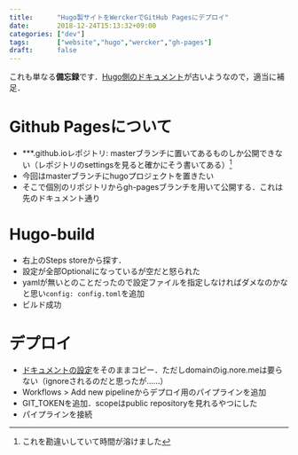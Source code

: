 ```yaml
---
title:      "Hugo製サイトをWerckerでGitHub Pagesにデプロイ"
date:       2018-12-24T15:13:32+09:00
categories: ["dev"]
tags:       ["website","hugo","wercker","gh-pages"]
draft:      false
---
```


これも単なる**備忘録**です．[Hugo側のドキュメント](https://gohugo.io/hosting-and-deployment/deployment-with-wercker/)が古いようなので，適当に補足．

<!--more-->

# Github Pagesについて
* \*\*\*.github.ioレポジトリ: masterブランチに置いてあるものしか公開できない（レポジトリのsettingsを見ると確かにそう書いてある）[^1]
* 今回はmasterブランチにhugoプロジェクトを置きたい
* そこで個別のリポジトリからgh-pagesブランチを用いて公開する．これは先のドキュメント通り

[^1]:これを勘違いしていて時間が溶けました

# Hugo-build
- 右上のSteps storeから探す．
- 設定が全部Optionalになっているが空だと怒られた
- yamlが無いとのことだったので設定ファイルを指定しなければダメなのかなと思い`config: config.toml`を追加
- ビルド成功

# デプロイ
- [ドキュメントの設定](https://gohugo.io/hosting-and-deployment/deployment-with-wercker/#add-a-github-pages-deploy-step-to-wercker-yml)をそのままコピー．ただしdomainのig.nore.meは要らない（ignoreされるのだと思ったが……）
- Workflows > Add new pipelineからデプロイ用のパイプラインを追加
- GIT_TOKENを追加．scopeはpublic repositoryを見れるやつにした
- パイプラインを接続


